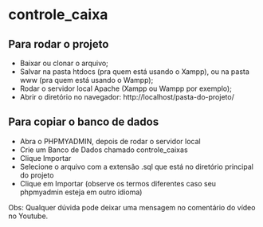 # controle_caixa

## Para rodar o projeto

- Baixar ou clonar o arquivo;
- Salvar na pasta htdocs (pra quem está usando o Xampp), ou na pasta www (pra quem está usando o Wampp);
- Rodar o servidor local Apache (Xampp ou Wampp por exemplo);
- Abrir o diretório no navegador: http://localhost/pasta-do-projeto/

## Para copiar o banco de dados

- Abra o PHPMYADMIN, depois de rodar o servidor local
- Crie um Banco de Dados chamado controle_caixas
- Clique Importar
- Selecione o arquivo com a extensão .sql que está no diretório principal do projeto
- Clique em Importar (observe os termos diferentes caso seu phpmyadmin esteja em outro idioma)

Obs: Qualquer dúvida pode deixar uma mensagem no comentário do vídeo no Youtube.
